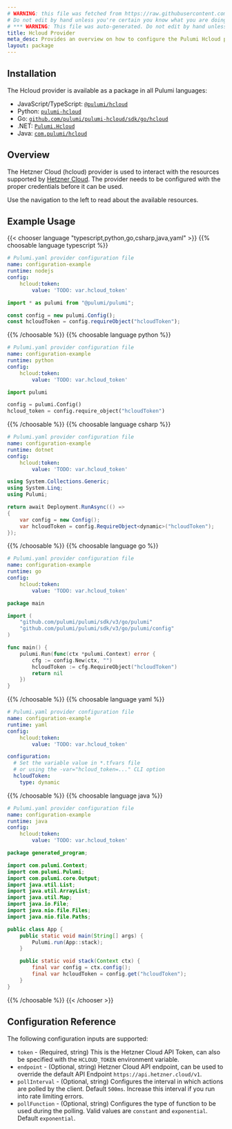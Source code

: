 ```yaml
---
# WARNING: this file was fetched from https://raw.githubusercontent.com/pulumi/pulumi-hcloud/v1.22.0/docs/_index.md
# Do not edit by hand unless you're certain you know what you are doing!
# *** WARNING: This file was auto-generated. Do not edit by hand unless you're certain you know what you are doing! ***
title: Hcloud Provider
meta_desc: Provides an overview on how to configure the Pulumi Hcloud provider.
layout: package
---
```

## Installation

The Hcloud provider is available as a package in all Pulumi languages:

* JavaScript/TypeScript: [`@pulumi/hcloud`](https://www.npmjs.com/package/@pulumi/hcloud)
* Python: [`pulumi-hcloud`](https://pypi.org/project/pulumi-hcloud/)
* Go: [`github.com/pulumi/pulumi-hcloud/sdk/go/hcloud`](https://github.com/pulumi/pulumi-hcloud)
* .NET: [`Pulumi.Hcloud`](https://www.nuget.org/packages/Pulumi.Hcloud)
* Java: [`com.pulumi/hcloud`](https://central.sonatype.com/artifact/com.pulumi/hcloud)
## Overview

The Hetzner Cloud (hcloud) provider is used to interact with the resources supported by [Hetzner Cloud](https://www.hetzner.com/cloud). The provider needs to be configured with the proper credentials before it can be used.

Use the navigation to the left to read about the available resources.
## Example Usage

{{< chooser language "typescript,python,go,csharp,java,yaml" >}}
{{% choosable language typescript %}}
```yaml
# Pulumi.yaml provider configuration file
name: configuration-example
runtime: nodejs
config:
    hcloud:token:
        value: 'TODO: var.hcloud_token'

```
```typescript
import * as pulumi from "@pulumi/pulumi";

const config = new pulumi.Config();
const hcloudToken = config.requireObject("hcloudToken");
```
{{% /choosable %}}
{{% choosable language python %}}
```yaml
# Pulumi.yaml provider configuration file
name: configuration-example
runtime: python
config:
    hcloud:token:
        value: 'TODO: var.hcloud_token'

```
```python
import pulumi

config = pulumi.Config()
hcloud_token = config.require_object("hcloudToken")
```
{{% /choosable %}}
{{% choosable language csharp %}}
```yaml
# Pulumi.yaml provider configuration file
name: configuration-example
runtime: dotnet
config:
    hcloud:token:
        value: 'TODO: var.hcloud_token'

```
```csharp
using System.Collections.Generic;
using System.Linq;
using Pulumi;

return await Deployment.RunAsync(() =>
{
    var config = new Config();
    var hcloudToken = config.RequireObject<dynamic>("hcloudToken");
});

```
{{% /choosable %}}
{{% choosable language go %}}
```yaml
# Pulumi.yaml provider configuration file
name: configuration-example
runtime: go
config:
    hcloud:token:
        value: 'TODO: var.hcloud_token'

```
```go
package main

import (
	"github.com/pulumi/pulumi/sdk/v3/go/pulumi"
	"github.com/pulumi/pulumi/sdk/v3/go/pulumi/config"
)

func main() {
	pulumi.Run(func(ctx *pulumi.Context) error {
		cfg := config.New(ctx, "")
		hcloudToken := cfg.RequireObject("hcloudToken")
		return nil
	})
}
```
{{% /choosable %}}
{{% choosable language yaml %}}
```yaml
# Pulumi.yaml provider configuration file
name: configuration-example
runtime: yaml
config:
    hcloud:token:
        value: 'TODO: var.hcloud_token'

```
```yaml
configuration:
  # Set the variable value in *.tfvars file
  # or using the -var="hcloud_token=..." CLI option
  hcloudToken:
    type: dynamic
```
{{% /choosable %}}
{{% choosable language java %}}
```yaml
# Pulumi.yaml provider configuration file
name: configuration-example
runtime: java
config:
    hcloud:token:
        value: 'TODO: var.hcloud_token'

```
```java
package generated_program;

import com.pulumi.Context;
import com.pulumi.Pulumi;
import com.pulumi.core.Output;
import java.util.List;
import java.util.ArrayList;
import java.util.Map;
import java.io.File;
import java.nio.file.Files;
import java.nio.file.Paths;

public class App {
    public static void main(String[] args) {
        Pulumi.run(App::stack);
    }

    public static void stack(Context ctx) {
        final var config = ctx.config();
        final var hcloudToken = config.get("hcloudToken");
    }
}
```
{{% /choosable %}}
{{< /chooser >}}
## Configuration Reference

The following configuration inputs are supported:

- `token` - (Required, string) This is the Hetzner Cloud API Token, can also be specified with the `HCLOUD_TOKEN` environment variable.
- `endpoint` - (Optional, string) Hetzner Cloud API endpoint, can be used to override the default API Endpoint `https://api.hetzner.cloud/v1`.
- `pollInterval` - (Optional, string) Configures the interval in which actions are polled by the client. Default `500ms`. Increase this interval if you run into rate limiting errors.
- `pollFunction` - (Optional, string) Configures the type of function to be used during the polling. Valid values are `constant` and `exponential`. Default `exponential`.